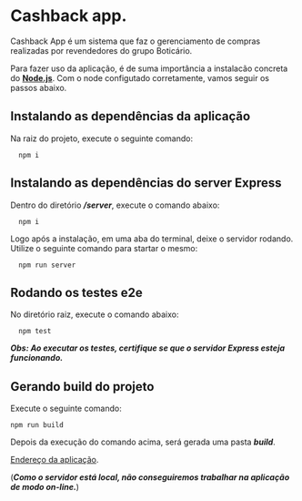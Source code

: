 # Cashback app.

Cashback App é um sistema que faz o gerenciamento de compras realizadas por revendedores do grupo Boticário.

Para fazer uso da aplicação, é de suma importância a instalacão concreta do [__Node.js__](https://nodejs.org/pt-br/). Com o node configutado corretamente, vamos seguir os passos abaixo.

## Instalando as dependências da aplicação
Na raiz do projeto, execute o seguinte comando:

```
  npm i
```

## Instalando as dependências do server Express
Dentro do diretório ___/server___, execute o comando abaixo:

```
  npm i
```

Logo após a instalação, em uma aba do terminal, deixe o servidor rodando. Utilize o seguinte comando para startar o mesmo: 

```
  npm run server
```

## Rodando os testes e2e
No diretório raiz, execute o comando abaixo:

```
  npm test
```

___Obs: Ao executar os testes, certifique se que o servidor Express esteja funcionando.___

## Gerando build do projeto
Execute o seguinte comando:

```
npm run build
```

Depois da execução do comando acima, será gerada uma pasta ___build___.



[Endereço da aplicação](https://cashback-app-a8a45.web.app).

(___Como o servidor está local, não conseguiremos trabalhar na aplicação de modo on-line.___)
